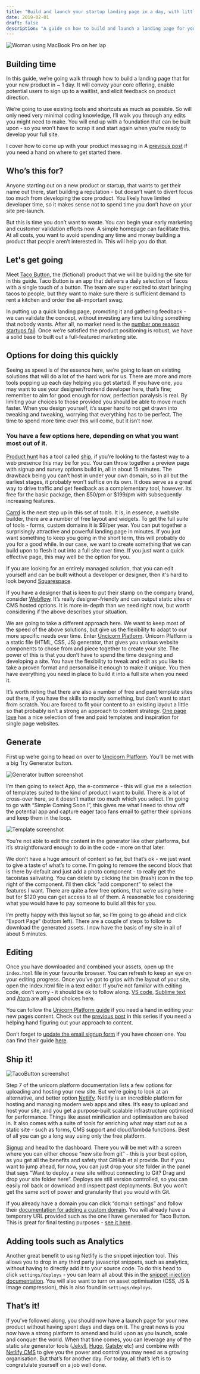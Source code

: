 ```yaml
---
title: "Build and launch your startup landing page in a day, with little to no coding required"
date: 2019-02-01
draft: false
description: "A guide on how to build and launch a landing page for your new product. In very little time."
---
```


![Woman using MacBook Pro on her lap](/images/building-a-website.jpg)

## Building time

In this guide, we’re going walk through how to build a landing page that for your new product in ~ 1 day. It will convey your core offering, enable potential users to sign up to a waitlist, and elicit feedback on product direction.

We’re going to use existing tools and shortcuts as much as possible. So will only need very minimal coding knowledge, I’ll walk you through any edits you might need to make. You will end up with a foundation that can be built upon - so you won’t have to scrap it and start again when you’re ready to develop your full site.

I cover how to come up with your product messaging in A [previous post](https://simpleshapes.io/articles/writing-effective-landing-page-content/) if you need a hand on where to get started there.

## Who’s this for?

Anyone starting out on a new product or startup, that wants to get their name out there, start building a reputation - but doesn’t want to divert focus too much from developing the core product. You likely have limited developer time, so it makes sense not to spend time you don’t have on your site pre-launch.

But this is time you don’t want to waste. You can begin your early marketing and customer validation efforts now. A simple homepage can facilitate this. At all costs, you want to avoid spending any time and money building a product that people aren’t interested in. This will help you do that.

## Let's get going

Meet [Taco Button](https://infallible-borg-4ff1f6.netlify.com/), the (fictional) product that we will be building the site for in this guide. Taco Button is an app that delivers a daily selection of Tacos with a single touch of a button. The team are super excited to start bringing tacos to people, but they want to make sure there is sufficient demand to rent a kitchen and order the all-important swag.

In putting up a quick landing page, promoting it and gathering feedback - we can validate the concept, without investing any time building something that nobody wants. After all, no market need is the [number one reason startups fail](https://www.cbinsights.com/research/startup-failure-reasons-top/). Once we’re satisfied the product positioning is robust, we have a solid base to built out a full-featured marketing site.

## Options for doing this quickly

Seeing as speed is of the essence here, we’re going to lean on existing solutions that will do a lot of the hard work for us. There are more and more tools popping up each day helping you get started. If you have one, you may want to use your designer/frontend developer here, that’s fine; remember to aim for good enough for now, perfection paralysis is real. By limiting your choices to those provided you should be able to move much faster. When you design yourself, it’s super hard to not get drawn into tweaking and tweaking, worrying that everything has to be perfect. The time to spend more time over this will come, but it isn’t now.

### You have a few options here, depending on what you want most out of it.

[Product hunt](https://producthunt.com) has a tool called [ship](https://www.producthunt.com/ship), if you’re looking to the fastest way to a web presence this may be for you. You can throw together a preview page with signup and survey options build in, all in about 15 minutes. The drawback being you can’t host in under your own domain, so in all but the earliest stages, it probably won't suffice on its own. It does serve as a great way to drive traffic and get feedback as a complementary tool, however. Its free for the basic package, then $50/pm or $199/pm with subsequently increasing features.

[Carrd](https://carrd.co/) is the next step up in this set of tools. It is, in essence, a website builder, there are a number of free layout and widgets. To get the full suite of tools - forms, custom domains it is \$9/per year. You can put together a surprisingly attractive and powerful landing page in minutes. If you just want something to keep you going in the short term, this will probably do you for a good while. In our case, we want to create something that we can build upon to flesh it out into a full site over time. If you just want a quick effective page, this may well be the option for you.

If you are looking for an entirely managed solution, that you can edit yourself and can be built without a developer or designer, then it's hard to look beyond [Squarespace](https://www.squarespace.com/).

If you have a designer that is keen to put their stamp on the company brand, consider [Webflow](https://webflow.com/). It’s really designer-friendly and can output static sites or CMS hosted options. It is more in-depth than we need right now, but worth considering if the above describes your situation.

We are going to take a different approach here. We want to keep most of the speed of the above solutions, but give us the flexibility to adapt to our more specific needs over time. Enter [Uncicorn Platform](https://unicornplatform.com/). Unicorn Platform is a static file (HTML, CSS, JS) generator, that gives you various website components to chose from and piece together to create your site. The power of this is that you don’t have to spend the time designing and developing a site. You have the flexibility to tweak and edit as you like to take a proven format and personalise it enough to make it unique. You then have everything you need in place to build it into a full site when you need it.

It’s worth noting that there are also a number of free and paid template sites out there, if you have the skills to modify something, but don’t want to start from scratch. You are forced to fit your content to an existing layout a little so that probably isn’t a strong an approach to content strategy. [One page love](https://onepagelove.com/) has a nice selection of free and paid templates and inspiration for single page websites.

## Generate

First up we’re going to head on over to [Uncicorn Platform](https://unicornplatform.com/). You’ll be met with a big Try Generator button.

![Generator button screenshot](/images/generate-button-screenshot.png)

I’m then going to select App, the e-commerce - this will give me a selection of templates suited to the kind of product I want to build. There is a lot of cross-over here, so it doesn’t matter too much which you select. I’m going to go with “Simple Coming Soon I”, this gives me what I need to show off the potential app and capture eager taco fans email to gather their opinions and keep them in the loop.

![Template screenshot](/images/template-screenshot.png)

You’re not able to edit the content in the generator like other platforms, but it’s straightforward enough to do in the code - more on that later.

We don’t have a huge amount of content so far, but that’s ok - we just want to give a taste of what’s to come. I’m going to remove the second block that is there by default and just add a photo component - to really get the tacoistas salivating. You can delete by clicking the bin (trash) icon in the top right of the component. I’ll then click “add component” to select the features I want. There are quite a few free options, that we’re using here - but for \$120 you can get access to all of them. A reasonable fee considering what you would have to pay someone to build all this for you.

I’m pretty happy with this layout so far, so I’m going to go ahead and click “Export Page“ (bottom left). There are a couple of steps to follow to download the generated assets. I now have the basis of my site in all of about 5 minutes.

## Editing

Once you have downloaded and combined your assets, open up the `index.html` file in your favourite browser. You can refresh to keep an eye on your editing progress. Once you’ve got to grips with the layout of your site, open the index.html file in a text editor. If you’re not familiar with editing code, don’t worry - it should be ok to follow along. [VS code](https://code.visualstudio.com/), [Sublime text](https://www.sublimetext.com/3) and [Atom](https://atom.io/) are all good choices here.

You can follow the [Unicorn Platform guide](https://unicornplatform.com/blog/create-awesome-landing-page-for-startup/) if you need a hand in editing your new pages content. Check out the [previous post](https://simpleshapes.io/articles/writing-effective-landing-page-content/) in this series if you need a helping hand figuring out your approach to content.

Don’t forget to [update the email signup form](https://unicornplatform.com/blog/how-to-activate-mailchimp-integration/) if you have chosen one. You can find their guide [here](https://unicornplatform.com/blog/how-to-activate-mailchimp-integration/).

## Ship it!

![TacoButton screenshot](/images/taco-button-screenshot.png)

Step 7 of the unicorn platform documentation lists a few options for uploading and hosting your new site. But we’re going to look at an alternative, and better option [Netlify](https://netlify.com). Netlify is an incredible platform for hosting and managing modern web apps and sites. It’s easy to upload and host your site, and you get a purpose-built scalable infrastructure optimised for performance. Things like asset minification and optimisation are baked in. It also comes with a suite of tools for enriching what may start out as a static site - such as forms, CMS support and cloud/lambda functions. Best of all you can go a long way using only the free platform.

[Signup](https://app.netlify.com/signup) and head to the dashboard. There you will be met with a screen where you can either choose “new site from git” - this is your best option, as you get all the benefits and safety that GitHub et al provide. But if you want to jump ahead, for now, you can just drop your site folder in the panel that says “Want to deploy a new site without connecting to Git? Drag and drop your site folder here”. Deploys are still version controlled, so you can easily roll back or download and inspect past deployments. But you won’t get the same sort of power and granularity that you would with Git.

If you already have a domain you can click “domain settings” and follow their [documentation for adding a custom domain](https://www.netlify.com/docs/custom-domains). You will already have a temporary URL provided such as the one I have generated for Taco Button. This is great for final testing purposes - [see it here](https://infallible-borg-4ff1f6.netlify.com/).

## Adding tools such as Analytics

Another great benefit to using Netlify is the snippet injection tool. This allows you to drop in any third party javascript snippets, such as analytics, without having to directly add it to your source code. To do this head to click `settings/deploys` - you can learn all about this in the [snippet injection documentation](https://www.netlify.com/docs/prerendering). You will also want to turn on asset optimisation (CSS, JS & image compression), this is also found in `settings/deploys`.

## That’s it!

If you’ve followed along, you should now have a launch page for your new product without having spent days and days on it. The great news is you now have a strong platform to amend and build upon as you launch, scale and conquer the world. When that time comes, you can leverage any of the static site generator tools ([Jekyll](https://jekyllrb.com/), [Hugo](https://gohugo.io/), [Gatsby](https://www.gatsbyjs.org/) etc) and combine with [Netlify CMS](https://www.netlifycms.org) to give you the power and control you may need as a growing organisation. But that’s for another day. For today, all that’s left is to congratulate yourself on a job well done.
